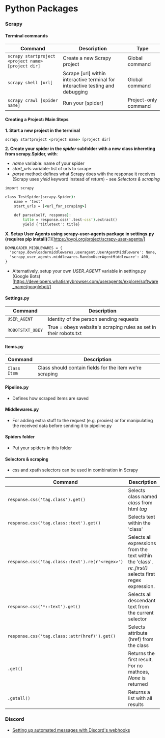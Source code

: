 
Python Packages
============


### Scrapy

#### Terminal commands
| Command | Description | Type |
| ------- | ----------- | ----------- |
| `scrapy startproject <project name> [project dir] ` | Create a new Scrapy project | Global command |
| `scrapy shell [url]` | Scrape [url] within interactive terminal for interactive testing and debugging | Global command |
| `scrapy crawl [spider name]` | Run your [spider] | Project-only command |

#### Creating a Project: Main Steps
**1. Start a new project in the terminal**
  ```cmd
  scrapy startproject <project name> [project dir]
  ```
**2. Create your spider in the *spider* subfolder with a new class inhereting from scrapy.Spider, with**:
- *name* variable: name of your spider 
- *start_urls* variable: list of urls to scrape
- *parse* method: defines what Scrapy does with the response it receives (Scrapy uses *yield* keyword instead of *return*) - see *Selectors & scraping*

```cmd
import scrapy

class TestSpider(scrapy.Spider):
    name = 'test'
    start_urls = [<url_for_scraping>]

    def parse(self, response):
        title = response.css('.test-css').extract()
        yield {'titletext': title}

```
**X. Setup User Agents using scrapy-user-agents package in settings.py (requires pip install)**(1)[https://pypi.org/project/scrapy-user-agents/]
  ```cmd
DOWNLOADER_MIDDLEWARES = {
    'scrapy.downloadermiddlewares.useragent.UserAgentMiddleware': None,
    'scrapy_user_agents.middlewares.RandomUserAgentMiddleware': 400,
}
  ```
- Alternatively, setup your own *USER_AGENT* variable in settings.py (Google Bots)[https://developers.whatismybrowser.com/useragents/explore/software_name/googlebot/]

#### Settings.py
| Command | Description |
| ------- | ----------- |
| `USER_AGENT` | Identity of the person sending requests |
| `ROBOTSTXT_OBEY` | True = obeys website's scraping rules as set in their robots.txt |

#### Items.py
| Command | Description |
| ------- | ----------- |
| `Class Item` | Class should contain fields for the item we're scraping |

#### Pipeline.py
- Defines how scraped items are saved

#### Middlewares.py
- For adding extra stuff to the request (e.g. proxies) or for manipulating the received data before sending it to pipeline.py

#### Spiders folder
- Put your spiders in this folder

#### Selectors & scraping
- css and xpath selectors can be used in combination in Scrapy

| Command | Description |
| ------- | ----------- |
| `response.css('tag.class').get()` | Selects class named *class* from html *tag* |
| `response.css('tag.class::text').get()` | Selects text within the 'class' |
| `response.css('tag.class::text').re(r'<regex>')` | Selects all <regex> expressions from the text within the 'class'. *re_first()* selects first regex expression. |
| `response.css('*::text').get()` | Selects all descendant text from the current selector |
| `response.css('tag.class::attr(href)').get()` | Selects attribute (href) from the class |
| `.get()` | Returns the first result. For no mathces, *None* is returned |
| `.getall()` | Returns a list with all results |

  
 ### Discord

- [Setting up automated messages with Discord's webhooks](https://support.discord.com/hc/en-us/articles/228383668-Intro-to-Webhooks)
